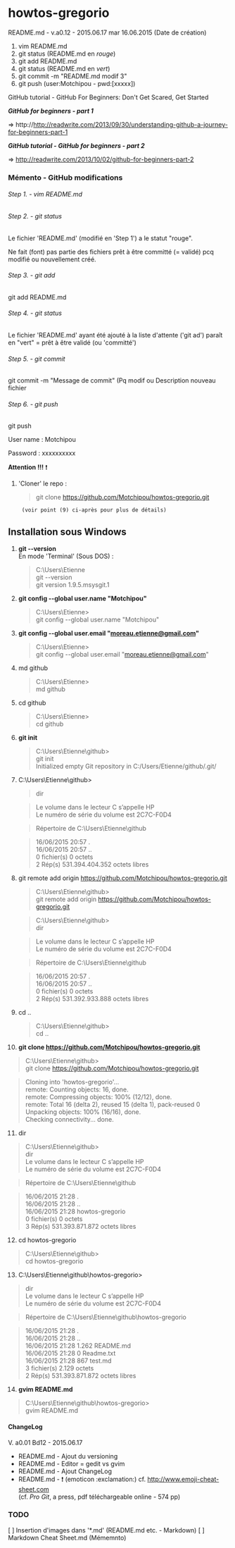 # howtos-gregorio

README.md - v.a0.12 - 2015.06.17
mar 16.06.2015 (Date de création)

1. vim README.md
2. git status (README.md en _rouge_)
3. git add README.md
4. git status (README.md en _vert_)
5. git commit -m "README.md modif 3"
6. git push (user:Motchipou - pwd:[xxxxx])

	

GitHub tutorial  -  GitHub For Beginners: Don't Get Scared, Get Started

**_GitHub for beginners - part 1_**

=> http://http://readwrite.com/2013/09/30/understanding-github-a-journey-for-beginners-part-1


**_GitHub tutorial  -  GitHub for beginners - part 2_**

=> http://readwrite.com/2013/10/02/github-for-beginners-part-2



### Mémento - GitHub modifications

###### Step 1. - vim README.md

###### Step 2. - git status

Le fichier 'README.md' (modifié en 'Step 1') a le statut "rouge".

Ne fait (font) pas partie des fichiers prêt à être committé (= validé) pcq
modifié ou nouvellement créé.

###### Step 3. - git add

git add README.md

###### Step 4. - git status

Le fichier 'README.md' ayant été ajouté à la liste d'attente ('git ad') 
paraît en "vert" = prêt à être validé (ou 'committé')

###### Step 5. - git commit

git commit -m "Message de commit" (Pq modif ou Description nouveau fichier


###### Step 6. - git push

git push


User name : Motchipou

Password  : xxxxxxxxxx


__Attention !!!__    :exclamation:     
  
1. 'Cloner' le repo :

    > git clone https://github.com/Motchipou/howtos-gregorio.git   

		(voir point (9) ci-après pour plus de détails) 



## Installation sous Windows

1. __git --version__  
   En mode 'Terminal' (Sous DOS) :
   > C:\Users\Etienne  
   > git --version  
   > git version 1.9.5.msysgit.1

2. __git config --global user.name "Motchipou"__
   > C:\Users\Etienne>  
   > git config --global user.name "Motchipou"

3. __git config --global user.email "moreau.etienne@gmail.com"__  
   > C:\Users\Etienne>  
   > git config --global user.email "moreau.etienne@gmail.com"  

4. md github  
   > C:\Users\Etienne>  
   > md github

5. cd github  
   > C:\Users\Etienne>  
   > cd github

6. __git init__
   > C:\Users\Etienne\github>  
   > git init  
   > Initialized empty Git repository in C:/Users/Etienne/github/.git/  

7. C:\Users\Etienne\github>
   > dir  

   > Le volume dans le lecteur C s’appelle HP  
     Le numéro de série du volume est 2C7C-F0D4  
  
   > Répertoire de C:\Users\Etienne\github  
  
   > 16/06/2015  20:57    <REP>          .  
     16/06/2015  20:57    <REP>          ..  
                  0 fichier(s)                0 octets  
                  2 Rép(s)  531.394.404.352 octets libres  
    
8. git remote add origin https://github.com/Motchipou/howtos-gregorio.git  
   > C:\Users\Etienne\github>  
   > git remote add origin https://github.com/Motchipou/howtos-gregorio.git  
  
   > C:\Users\Etienne\github>  
   > dir  

   > Le volume dans le lecteur C s’appelle HP  
   > Le numéro de série du volume est 2C7C-F0D4  
  
   > Répertoire de C:\Users\Etienne\github  
  
   > 16/06/2015  20:57    <REP>          .  
   > 16/06/2015  20:57    <REP>          ..  
   >               0 fichier(s)                0 octets  
   >               2 Rép(s)  531.392.933.888 octets libres  
  
9. cd ..  
   > C:\Users\Etienne\github>  
   > cd ..  

10. __git clone https://github.com/Motchipou/howtos-gregorio.git__   
   > C:\Users\Etienne\github>  
     git clone https://github.com/Motchipou/howtos-gregorio.git   

   > Cloning into 'howtos-gregorio'...   
     remote: Counting objects: 16, done.   
     remote: Compressing objects: 100% (12/12), done.  
     remote: Total 16 (delta 2), reused 15 (delta 1), pack-reused 0  
     Unpacking objects: 100% (16/16), done.  
     Checking connectivity... done.  

11. dir  
   > C:\Users\Etienne\github>  
     dir  
     Le volume dans le lecteur C s’appelle HP  
     Le numéro de série du volume est 2C7C-F0D4  

   > Répertoire de C:\Users\Etienne\github  
  
   > 16/06/2015  21:28    <REP>          .  
     16/06/2015  21:28    <REP>          ..  
     16/06/2015  21:28    <REP>          howtos-gregorio  
                  0 fichier(s)                0 octets  
                  3 Rép(s)  531.393.871.872 octets libres  
  
12. cd howtos-gregorio  
   > C:\Users\Etienne\github>  
     cd howtos-gregorio  

13. C:\Users\Etienne\github\howtos-gregorio>
   > dir  
     Le volume dans le lecteur C s’appelle HP   
     Le numéro de série du volume est 2C7C-F0D4   
   
   > Répertoire de C:\Users\Etienne\github\howtos-gregorio   
  
   > 16/06/2015  21:28    <REP>          .   
     16/06/2015  21:28    <REP>          ..   
     16/06/2015  21:28             1.262 README.md   
     16/06/2015  21:28                 0 Readme.txt   
     16/06/2015  21:28               867 test.md   
                    3 fichier(s)            2.129 octets   
                    2 Rép(s)  531.393.871.872 octets libres   

14. __gvim README.md__   
   > C:\Users\Etienne\github\howtos-gregorio>   
   > gvim README.md   


#### ChangeLog  

V. a0.01 Bd12 - 2015.06.17
   * README.md - Ajout du versioning
   * README.md - Editor = gedit vs gvim
   * README.md - Ajout ChangeLog
   * README.md - :exclamation: (emoticon \:exclamation\:) cf. http://www.emoji-cheat-sheet.com  
                 (cf. _Pro Git_, a press, pdf téléchargeable online - 574 pp)
                 

### TODO 
   [ ] Insertion d'images dans '*.md' (README.md etc. - Markdown)
   [ ] Markdown Cheat Sheet.md (Mémemnto)

